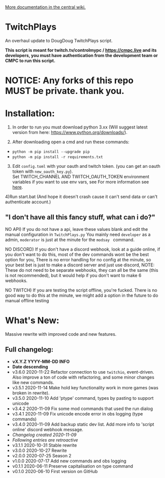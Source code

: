 [More documentation in the central wiki.](https://gitlab.com/controlmypc/docs/-/wikis/documentation/Script)

# TwitchPlays

An overhaul update to DougDoug TwitchPlays script.

**This script is meant for twitch.tv/controlmypc / https://cmpc.live and its developers, you must have authentication from the development team or CMPC to run this script.**


# NOTICE: Any forks of this repo MUST be private. thank you.

# Installation:

  1) In order to run you must download python 3.xx (Will suggest latest version from here: https://www.python.org/downloads/).

  2) After downloading open a cmd and run these commands:
  
  * `python -m pip install --upgrade pip`
  * `python -m pip install -r requirements.txt`

  3)  Edit `config.toml` with your oauth and twitch token. (you can get an oauth token with `new_oauth_key.py`).       
  Set TWITCH_CHANNEL AND TWITCH_OAUTH_TOKEN environment variables if you want to use env vars, see For more information see [here](https://gitlab.com/controlmypc/docs/-/wikis/documentation/Script#how-to-set-environment-variables). 

  4)Run start.bat (And hope it doesn't crash cause it can't send data or can't authenticate account.)

## "I don't have all this fancy stuff, what can i do?"

NO API) If you do not have a api, leave these values blank and edit the manual configuration in `TwitchPlays.py` You mainly need `developer` as a admin, `moderator` is just at the minute for the `modsay ` command.

NO DISCORD) If you don't have a discord webhook, look at a guide online, if you don't want to do this, most of the dev commands wont be the best option for you, There is no error handling for no config at the minute, so your best bet is just to make a discord server and just use discord, NOTE: These do not need to be separate webhooks, they can all be the same (this is not recommended), but it would help if you don't want to make 6 webhooks.

NO TWITCH) If you are testing the script offline, you're fucked. There is no good way to do this at the minute, we might add a option in the future to do manual offline testing

# What's New:

Massive rewrite with improved code and new features.

## Full changelog:

- **vX.Y.Z YYYY-MM-DD INFO**
- **Date descending**
- v3.6.0 2020-11-22 Refactor connection to use `twitchio`, event-driven. Also improve a ton of code with refactoring, and some minor changes like new commands.
- v3.5.1 2020-11-14 Make hold key functionality work in more games (was broken in rewrite).
- v3.5.0 2020-11-10 Add 'ptype' command, types by pasting to support unicode
- v3.4.2 2020-11-09 Fix some mod commands that used the run dialog
- v3.4.1 2020-11-09 Fix unicode encode error in obs logging (type commands)
- v3.4.0 2020-11-09 Add backup static dev list. Add more info to 'script online' discord webhook message.
- *Changelog created 2020-11-09*
- *Following entries are retroactive*
- v3.1.1 2020-10-31 Stable rewrite
- v3.0.0 2020-10-27 Rewrite
- v2.0.0 2020-07-25 Season 2
- v1.0.0 2020-07-17 Add new commands and obs logging
- v0.1.1 2020-06-11 Preserve capitalisation on type command
- v0.1.0 2020-06-10 First version on GitHub
